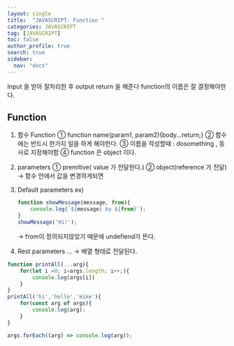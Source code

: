 ```yaml
---
layout: single
title:  "JAVASCRIPT- Function "
categories: JAVASCRIPT
tag: [JAVASCRIPT]
toc: false
author_profile: true
search: true
sidebar:
  nav: "docs"
---
```


Input 을 받아 잘처리한 후 output return 을 해준다
function의 이름은 잘 결정해야한다.

## Function

1. 함수 Function
    ① function name(param1, param2){body...return;}
    ② 함수에는 반드시 한가지 일을 하게 해야한다.
    ③ 이름을 작성할때 : dosomething , 동사로 지정해야함
    ④ function 은 object 이다.

2. parameters
    ① premitive( value 가 전달한다.)
    ② object(reference 가 전달) -> 함수 안에서 값을 변경하게되면 

3. Default parameters
    ex) 
    ```js
    function showMessage(message, from){
        console.log(`${message} by ${from}`);
    }
    showMessage('Hi!');
    ```
    -> from이 정의되지않았기 때문에 undefiend가 뜬다.

4. Rest parameters ... -> 배열 형태로 전달된다.
```js
function printAll(...arg){
    for(let i =0; i<args.length; i++;){
        console.log(args[i])
    }
}
printAll('hi','hello','mike'){
    for(const arg of args){
        console.log(arg);
    }
}

args.forEach((arg) => console.log(arg));